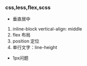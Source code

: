 ### css,less,flex,scss 
- 垂直居中
1. inline-block vertical-align: middle
2. flex 布局
3. position 定位
4. 单行文字：line-height 
- 1px问题
